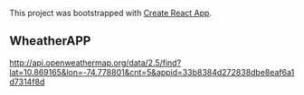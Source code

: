 This project was bootstrapped with [Create React App](https://github.com/facebook/create-react-app).

## WheatherAPP

http://api.openweathermap.org/data/2.5/find?lat=10.869165&lon=-74.778801&cnt=5&appid=33b8384d272838dbe8eaf6a1d7314f8d
